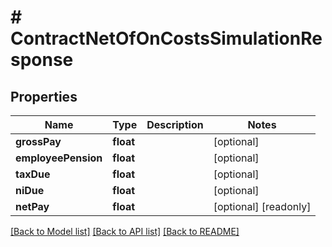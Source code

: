 # # ContractNetOfOnCostsSimulationResponse

## Properties

Name | Type | Description | Notes
------------ | ------------- | ------------- | -------------
**grossPay** | **float** |  | [optional]
**employeePension** | **float** |  | [optional]
**taxDue** | **float** |  | [optional]
**niDue** | **float** |  | [optional]
**netPay** | **float** |  | [optional] [readonly]

[[Back to Model list]](../../README.md#models) [[Back to API list]](../../README.md#endpoints) [[Back to README]](../../README.md)
